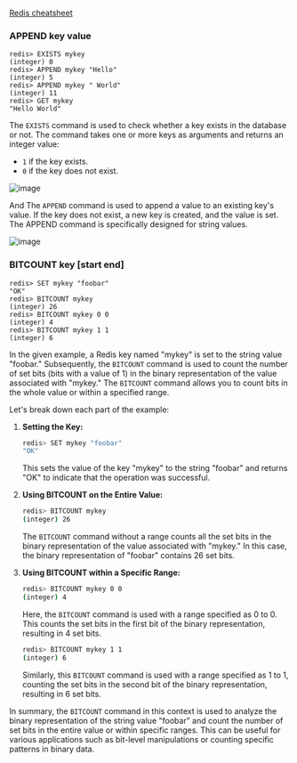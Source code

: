 [Redis cheatsheet](https://quickref.me/redis.html)

### APPEND key value
```redis
redis> EXISTS mykey
(integer) 0
redis> APPEND mykey "Hello"
(integer) 5
redis> APPEND mykey " World"
(integer) 11
redis> GET mykey
"Hello World"
```
The `EXISTS` command is used to check whether a key exists in the database or not. The command takes one or more keys as arguments and returns an integer value:
- `1` if the key exists.
- `0` if the key does not exist.

![image](https://github.com/mrnazu/redis-caching-nodejs/assets/108541991/69aee35f-b048-46ad-ba71-ef1a8c7537fd)

And The `APPEND` command is used to append a value to an existing key's value. If the key does not exist, a new key is created, and the value is set. The APPEND command is specifically designed for string values.

![image](https://github.com/mrnazu/redis-caching-nodejs/assets/108541991/f31313a8-15de-4841-8d9f-0b52923f29ec)

### BITCOUNT key [start end]
```redis
redis> SET mykey "foobar"
"OK"
redis> BITCOUNT mykey
(integer) 26
redis> BITCOUNT mykey 0 0
(integer) 4
redis> BITCOUNT mykey 1 1
(integer) 6
```
In the given example, a Redis key named "mykey" is set to the string value "foobar." Subsequently, the `BITCOUNT` command is used to count the number of set bits (bits with a value of 1) in the binary representation of the value associated with "mykey." The `BITCOUNT` command allows you to count bits in the whole value or within a specified range.

Let's break down each part of the example:

1. **Setting the Key:**

   ```bash
   redis> SET mykey "foobar"
   "OK"
   ```

   This sets the value of the key "mykey" to the string "foobar" and returns "OK" to indicate that the operation was successful.

2. **Using BITCOUNT on the Entire Value:**

   ```bash
   redis> BITCOUNT mykey
   (integer) 26
   ```

   The `BITCOUNT` command without a range counts all the set bits in the binary representation of the value associated with "mykey." In this case, the binary representation of "foobar" contains 26 set bits.

3. **Using BITCOUNT within a Specific Range:**

   ```bash
   redis> BITCOUNT mykey 0 0
   (integer) 4
   ```

   Here, the `BITCOUNT` command is used with a range specified as 0 to 0. This counts the set bits in the first bit of the binary representation, resulting in 4 set bits.

   ```bash
   redis> BITCOUNT mykey 1 1
   (integer) 6
   ```

   Similarly, this `BITCOUNT` command is used with a range specified as 1 to 1, counting the set bits in the second bit of the binary representation, resulting in 6 set bits.

In summary, the `BITCOUNT` command in this context is used to analyze the binary representation of the string value "foobar" and count the number of set bits in the entire value or within specific ranges. This can be useful for various applications such as bit-level manipulations or counting specific patterns in binary data.
